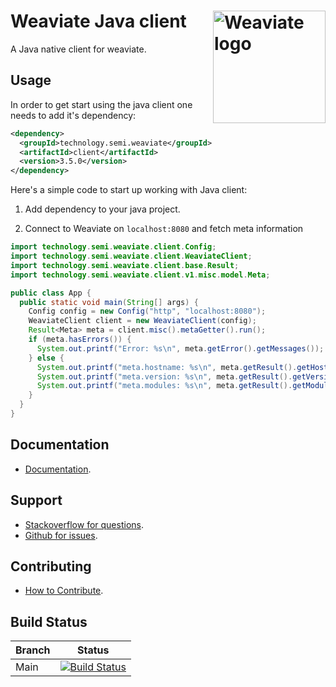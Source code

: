 # Weaviate Java client  <img alt='Weaviate logo' src='https://raw.githubusercontent.com/semi-technologies/weaviate/19de0956c69b66c5552447e84d016f4fe29d12c9/docs/assets/weaviate-logo.png' width='180' align='right' />

A Java native client for weaviate.

## Usage

In order to get start using the java client one needs to add it's dependency:

```xml
<dependency>
  <groupId>technology.semi.weaviate</groupId>
  <artifactId>client</artifactId>
  <version>3.5.0</version>
</dependency>
```

Here's a simple code to start up working with Java client:

1. Add dependency to your java project.

2. Connect to Weaviate on `localhost:8080` and fetch meta information

```java
import technology.semi.weaviate.client.Config;
import technology.semi.weaviate.client.WeaviateClient;
import technology.semi.weaviate.client.base.Result;
import technology.semi.weaviate.client.v1.misc.model.Meta;

public class App {
  public static void main(String[] args) {
    Config config = new Config("http", "localhost:8080");
    WeaviateClient client = new WeaviateClient(config);
    Result<Meta> meta = client.misc().metaGetter().run();
    if (meta.hasErrors()) {
      System.out.printf("Error: %s\n", meta.getError().getMessages());
    } else {
      System.out.printf("meta.hostname: %s\n", meta.getResult().getHostname());
      System.out.printf("meta.version: %s\n", meta.getResult().getVersion());
      System.out.printf("meta.modules: %s\n", meta.getResult().getModules());
    }
  }
}
```

## Documentation

- [Documentation](https://weaviate.io/developers/weaviate/current/client-libraries/java.html).

## Support

- [Stackoverflow for questions](https://stackoverflow.com/questions/tagged/weaviate).
- [Github for issues](https://github.com/semi-technologies/weaviate-java-client/issues).

## Contributing

- [How to Contribute](https://github.com/semi-technologies/weaviate-java-client/blob/master/CONTRIBUTE.md).

## Build Status

| Branch   | Status        |
| -------- |:-------------:|
| Main     | [![Build Status](https://travis-ci.com/semi-technologies/weaviate-java-client.svg?token=YPa1Pbr1QfTDsrnqbHLf&branch=main)](https://travis-ci.com/github/semi-technologies/weaviate-java-client)
